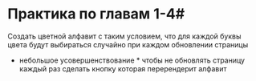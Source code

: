 # Практика по главам 1-4#
Создать цветной алфавит с таким условием, что для каждой буквы
цвета будут выбираться случайно при каждом обновлении страницы
* небольшое усовершенствование *
  чтобы не обновлять страницу каждый раз сделать кнопку
  которая перерендерит алфавит